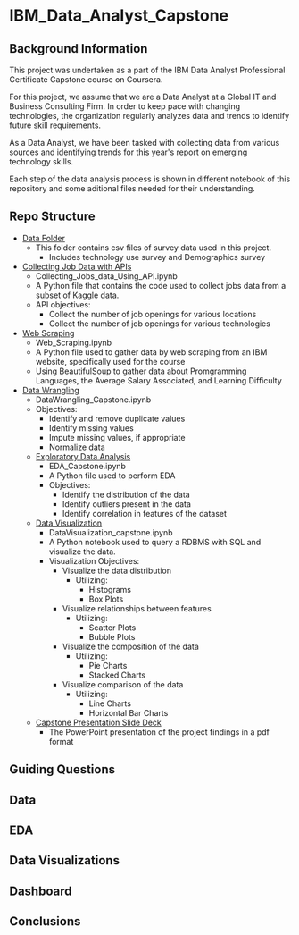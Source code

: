 # IBM_Data_Analyst_Capstone

## Background Information
This project was undertaken as a part of the IBM Data Analyst Professional Certificate Capstone course on Coursera.

For this project, we assume that we are a Data Analyst at a Global IT and Business Consulting Firm. In order to keep pace with changing technologies, the organization regularly analyzes data and trends to identify future skill requirements.

As a Data Analyst, we have been tasked with collecting data from various sources and identifying trends for this year's report on emerging technology skills.

Each step of the data analysis process is shown in different notebook of this repository and some aditional files needed for their understanding.

## Repo Structure
- [Data Folder](https://github.com/nkiesz39/IBM_Data_Analyst_Capstone/tree/main/Data)
  - This folder contains csv files of survey data used in this project.
    - Includes technology use survey and Demographics survey
- [Collecting Job Data with APIs](https://github.com/nkiesz39/IBM_Data_Analyst_Capstone/blob/main/Collecting_Jobs_data_Using_API.ipynb)
  - Collecting_Jobs_data_Using_API.ipynb
  - A Python file that contains the code used to collect jobs data from a subset of Kaggle data.
  - API objectives:
    - Collect the number of job openings for various locations
    - Collect the number of job openings for various technologies
- [Web Scraping](https://github.com/nkiesz39/IBM_Data_Analyst_Capstone/blob/main/Web_Scraping_Capstone.ipynb)
    - Web_Scraping.ipynb
    - A Python file used to gather data by web scraping from an IBM website, specifically used for the course
    - Using BeautifulSoup to gather data about Promgramming Languages, the Average Salary Associated, and Learning Difficulty
- [Data Wrangling](https://github.com/nkiesz39/IBM_Data_Analyst_Capstone/blob/main/DataWrangling_Capstone.ipynb)
    - DataWrangling_Capstone.ipynb
    - Objectives:
      - Identify and remove duplicate values
      - Identify missing values
      - Impute missing values, if appropriate
      - Normalize data
  - [Exploratory Data Analysis](https://github.com/nkiesz39/IBM_Data_Analyst_Capstone/blob/main/ExploratoryDataAnalysis_Capstone.ipynb)
    - EDA_Capstone.ipynb
    - A Python file used to perform EDA
    - Objectives:
      - Identify the distribution of the data
      - Identify outliers present in the data
      - Identify correlation in features of the dataset
  - [Data Visualization](https://github.com/nkiesz39/IBM_Data_Analyst_Capstone/blob/main/DataVisualization_Capstone.ipynb)
    - DataVisualization_capstone.ipynb
    - A Python notebook used to query a RDBMS with SQL and visualize the data.
    - Visualization Objectives:
      - Visualize the data distribution
        - Utilizing:
          - Histograms
          - Box Plots
      - Visualize relationships between features
        - Utilizing:
          - Scatter Plots
          - Bubble Plots
      - Visualize the composition of the data
        - Utilizing:
          - Pie Charts
          - Stacked Charts
      - Visualize comparison of the data
        - Utilizing:
          - Line Charts
          - Horizontal Bar Charts
  - [Capstone Presentation Slide Deck](https://github.com/nkiesz39/IBM_Data_Analyst_Capstone/blob/main/capstone_presentation.pdf)
    - The PowerPoint presentation of the project findings in a pdf format

## Guiding Questions

## Data

## EDA

## Data Visualizations

## Dashboard

## Conclusions
